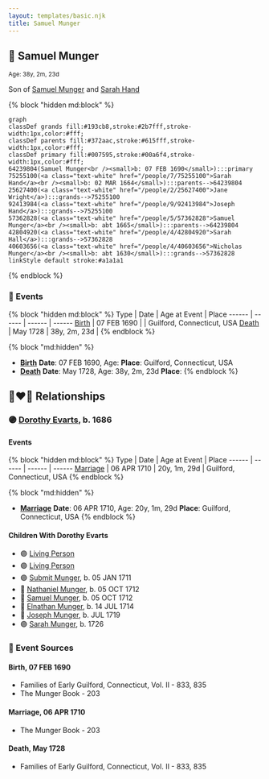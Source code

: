 ```yaml
---
layout: templates/basic.njk
title: Samuel Munger
---
```

## 🔵 Samuel Munger
<small>Age: 38y, 2m, 23d</small>

Son of [Samuel Munger](/people/5/57362828) and [Sarah Hand](/people/7/75255100)

{% block "hidden md:block" %}
```mermaid
graph
classDef grands fill:#193cb8,stroke:#2b7fff,stroke-width:1px,color:#fff;
classDef parents fill:#372aac,stroke:#615fff,stroke-width:1px,color:#fff;
classDef primary fill:#007595,stroke:#00a6f4,stroke-width:1px,color:#fff;
64239804(Samuel Munger<br /><small>b: 07 FEB 1690</small>):::primary
75255100(<a class="text-white" href="/people/7/75255100">Sarah Hand</a><br /><small>b: 02 MAR 1664</small>):::parents-->64239804
25627400(<a class="text-white" href="/people/2/25627400">Jane Wright</a>):::grands-->75255100
92413984(<a class="text-white" href="/people/9/92413984">Joseph Hand</a>):::grands-->75255100
57362828(<a class="text-white" href="/people/5/57362828">Samuel Munger</a><br /><small>b: abt 1665</small>):::parents-->64239804
42804920(<a class="text-white" href="/people/4/42804920">Sarah Hall</a>):::grands-->57362828
40603656(<a class="text-white" href="/people/4/40603656">Nicholas Munger</a><br /><small>b: abt 1630</small>):::grands-->57362828
linkStyle default stroke:#a1a1a1
```
{% endblock %}

### 📆 Events

{% block "hidden md:block" %}
Type | Date | Age at Event | Place
------ | ------ | ------ | ------
[Birth](#event-event-2) | 07 FEB 1690 |  | Guilford, Connecticut, USA
[Death](#event-event-3) | May 1728 | 38y, 2m, 23d |
{% endblock %}

{% block "md:hidden" %}
- **[Birth](#event-event-2)**
**Date**: 07 FEB 1690, Age:
**Place**: Guilford, Connecticut, USA
- **[Death](#event-event-3)**
**Date**: May 1728, Age: 38y, 2m, 23d
**Place**:
{% endblock %}

## 👩‍❤️‍👨 Relationships

### 🟣 [Dorothy Evarts](/people/5/59501816), b. 1686

#### Events

{% block "hidden md:block" %}
Type | Date | Age at Event | Place
------ | ------ | ------ | ------
[Marriage](#event-family-0-event-0) | 06 APR 1710 | 20y, 1m, 29d | Guilford, Connecticut, USA
{% endblock %}

{% block "md:hidden" %}
- **[Marriage](#event-family-0-event-0)**
**Date**: 06 APR 1710, Age: 20y, 1m, 29d
**Place**: Guilford, Connecticut, USA
{% endblock %}

#### Children With Dorothy Evarts
* 🟣 [Living Person](/people/8/8047387)
* 🟣 [Living Person](/people/7/79164696)
* 🟣 [Submit Munger](/people/1/10597619), b. 05 JAN 1711
* 🔵 [Nathaniel Munger](/people/3/38968541), b. 05 OCT 1712
* 🔵 [Samuel Munger](/people/1/17676382), b. 05 OCT 1712
* 🔵 [Elnathan Munger](/people/3/39748505), b. 14 JUL 1714
* 🔵 [Joseph Munger](/people/4/48475708), b. JUL 1719
* 🟣 [Sarah Munger](/people/2/2457192), b. 1726
### 📰 Event Sources

#### <a id="event-event-2"></a> Birth, 07 FEB 1690
* Families of Early Guilford, Connecticut, Vol. II  - 833, 835
* The Munger Book  - 203

#### <a id="event-family-0-event-0"></a> Marriage, 06 APR 1710
* The Munger Book  - 203
#### <a id="event-event-3"></a> Death, May 1728
* Families of Early Guilford, Connecticut, Vol. II  - 833, 835

